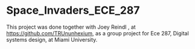 # Space_Invaders_ECE_287
This project was done together with Joey Reindl , at https://github.com/TRUnunhexium, as a group project for Ece 287, Digital systems design, at Miami University.
